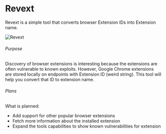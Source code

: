 # Revext

Revext is a simple tool that converts browser Extension IDs into Extension name.

![Revext](https://i.ibb.co/NxPCRn9/2020-09-11-22-13-25-revextid-py-Visual-Studio-Code.png)

###### Purpose
Discovery of browser extensions is interesting because the extensions are often vulnerable to known exploits.
However, Google Chrome extensions are stored locally on endpoints with Extension ID (weird string). 
This tool will help you convert that ID to extension name. 

###### Plans
What is planned:
* Add support for other popular browser extensions
* Fetch more information about the installed extension
* Expand the tools capabilities to show known vulnerabilities for extension

